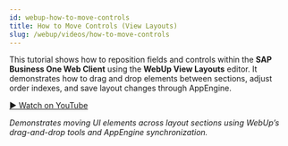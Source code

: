 ```yaml
---
id: webup-how-to-move-controls
title: How to Move Controls (View Layouts)
slug: /webup/videos/how-to-move-controls
---
```


This tutorial shows how to reposition fields and controls within the **SAP Business One Web Client** using the **WebUp View Layouts** editor. It demonstrates how to drag and drop elements between sections, adjust order indexes, and save layout changes through AppEngine.

[▶ Watch on YouTube](https://youtu.be/bUEkcdizCLY)

*Demonstrates moving UI elements across layout sections using WebUp’s drag-and-drop tools and AppEngine synchronization.*